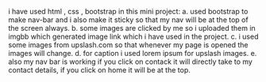i have used html , css , bootstrap in this mini project:
  a. used bootstrap to make nav-bar and i also make it sticky so that my nav will be at the top of the screen always.
  b. some images are clicked by me so i uploaded them in imgbb which generated image link which i have used in the project.
  c. i used some images from upslash.com so that whenever my page is opened the images will change.
  d. for caption i used lorem ipsum for  upslash images.
  e. also my nav bar is working if you click on contack it will directly take to my contact details, if you click on home it will be at the top.
